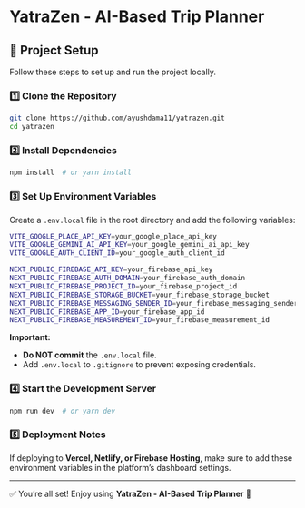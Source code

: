 # YatraZen - AI-Based Trip Planner

## 🚀 Project Setup

Follow these steps to set up and run the project locally.

### 1️⃣ Clone the Repository
```sh
git clone https://github.com/ayushdama11/yatrazen.git
cd yatrazen
```

### 2️⃣ Install Dependencies
```sh
npm install  # or yarn install
```

### 3️⃣ Set Up Environment Variables
Create a `.env.local` file in the root directory and add the following variables:

```sh
VITE_GOOGLE_PLACE_API_KEY=your_google_place_api_key
VITE_GOOGLE_GEMINI_AI_API_KEY=your_google_gemini_ai_api_key
VITE_GOOGLE_AUTH_CLIENT_ID=your_google_auth_client_id

NEXT_PUBLIC_FIREBASE_API_KEY=your_firebase_api_key
NEXT_PUBLIC_FIREBASE_AUTH_DOMAIN=your_firebase_auth_domain
NEXT_PUBLIC_FIREBASE_PROJECT_ID=your_firebase_project_id
NEXT_PUBLIC_FIREBASE_STORAGE_BUCKET=your_firebase_storage_bucket
NEXT_PUBLIC_FIREBASE_MESSAGING_SENDER_ID=your_firebase_messaging_sender_id
NEXT_PUBLIC_FIREBASE_APP_ID=your_firebase_app_id
NEXT_PUBLIC_FIREBASE_MEASUREMENT_ID=your_firebase_measurement_id
```

**Important:**
- **Do NOT commit** the `.env.local` file.
- Add `.env.local` to `.gitignore` to prevent exposing credentials.

### 4️⃣ Start the Development Server
```sh
npm run dev  # or yarn dev
```

### 5️⃣ Deployment Notes
If deploying to **Vercel, Netlify, or Firebase Hosting**, make sure to add these environment variables in the platform’s dashboard settings.

---

✅ You’re all set! Enjoy using **YatraZen - AI-Based Trip Planner** 🚀

